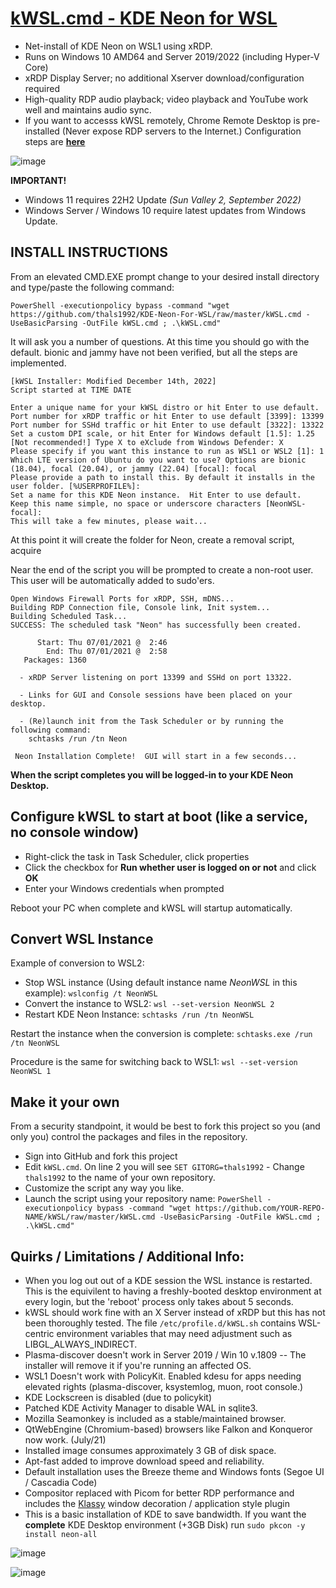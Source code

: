 # [kWSL.cmd - KDE Neon for WSL](https://github.com/thals1992/KDE-Neon-For-WSL)

  - Net-install of KDE Neon on WSL1 using xRDP.
  - Runs on Windows 10 AMD64 and Server 2019/2022 (including Hyper-V Core)
  - xRDP Display Server; no additional Xserver download/configuration required
  - High-quality RDP audio playback; video playback and YouTube work well and maintains audio sync.
  - If you want to accesss kWSL remotely, Chrome Remote Desktop is pre-installed (Never expose RDP servers to the Internet.) Configuration steps are [**here**](https://github.com/thals1992/kWSL/wiki/Enable-Chrome-Remote-Desktop)

![image](https://user-images.githubusercontent.com/33142753/100149597-d3d57d80-2e74-11eb-899a-a7476b016e27.png)

**IMPORTANT!** 
 - Windows 11 requires 22H2 Update *(Sun Valley 2, September 2022)*
 - Windows Server / Windows 10 require latest updates from Windows Update.

## INSTALL INSTRUCTIONS
From an elevated CMD.EXE prompt change to your desired install directory and type/paste the following command:

```
PowerShell -executionpolicy bypass -command "wget https://github.com/thals1992/KDE-Neon-For-WSL/raw/master/kWSL.cmd -UseBasicParsing -OutFile kWSL.cmd ; .\kWSL.cmd"
```

It will ask you a number of questions. At this time you should go with the default. bionic and jammy have not been verified, but all the steps are implemented. 

```
[kWSL Installer: Modified December 14th, 2022]
Script started at TIME DATE

Enter a unique name for your kWSL distro or hit Enter to use default.
Port number for xRDP traffic or hit Enter to use default [3399]: 13399
Port number for SSHd traffic or hit Enter to use default [3322]: 13322
Set a custom DPI scale, or hit Enter for Windows default [1.5]: 1.25
[Not recommended!] Type X to eXclude from Windows Defender: X
Please specify if you want this instance to run as WSL1 or WSL2 [1]: 1
Which LTE version of Ubuntu do you want to use? Options are bionic (18.04), focal (20.04), or jammy (22.04) [focal]: focal
Please provide a path to install this. By default it installs in the user folder. [%USERPROFILE%]: 
Set a name for this KDE Neon instance.  Hit Enter to use default. 
Keep this name simple, no space or underscore characters [NeonWSL-focal]:
This will take a few minutes, please wait...
```
At this point it will create the folder for Neon, create a removal script, acquire 

Near the end of the script you will be prompted to create a non-root user.  This user will be automatically added to sudo'ers.

```
Open Windows Firewall Ports for xRDP, SSH, mDNS...
Building RDP Connection file, Console link, Init system...
Building Scheduled Task...
SUCCESS: The scheduled task "Neon" has successfully been created.

      Start: Thu 07/01/2021 @  2:46
        End: Thu 07/01/2021 @  2:58
   Packages: 1360

  - xRDP Server listening on port 13399 and SSHd on port 13322.

  - Links for GUI and Console sessions have been placed on your desktop.

  - (Re)launch init from the Task Scheduler or by running the following command:
    schtasks /run /tn Neon

 Neon Installation Complete!  GUI will start in a few seconds...
```

**When the script completes you will be logged-in to your KDE Neon Desktop.** 

## Configure kWSL to start at boot (like a service, no console window)

 - Right-click the task in Task Scheduler, click properties
 - Click the checkbox for **Run whether user is logged on or not** and click **OK**
 - Enter your Windows credentials when prompted
 
 Reboot your PC when complete and kWSL will startup automatically.

## Convert WSL Instance

Example of conversion to WSL2:
 - Stop WSL instance (Using default instance name _NeonWSL_ in this example):
 ````wslconfig /t NeonWSL````
 - Convert the instance to WSL2:
 ````wsl --set-version NeonWSL 2````
 - Restart KDE Neon Instance:
 ````schtasks /run /tn NeonWSL````

Restart the instance when the conversion is complete: `schtasks.exe /run /tn NeonWSL`

Procedure is the same for switching back to WSL1: ````wsl --set-version NeonWSL 1````

## Make it your own

From a security standpoint, it would be best to fork this project so you (and only you) control the packages and files in the repository.

- Sign into GitHub and fork this project
- Edit ```kWSL.cmd```.  On line 2 you will see ```SET GITORG=thals1992``` - Change ```thals1992``` to the name of your own repository.
- Customize the script any way you like.
- Launch the script using your repository name:
 ```PowerShell -executionpolicy bypass -command "wget https://github.com/YOUR-REPO-NAME/kWSL/raw/master/kWSL.cmd -UseBasicParsing -OutFile kWSL.cmd ; .\kWSL.cmd"```

## Quirks / Limitations / Additional Info:

- When you log out out of a KDE session the WSL instance is restarted.  This is the equivilent to having a freshly-booted desktop environment at every login, but the 'reboot' process only takes about 5 seconds.  
- kWSL should work fine with an X Server instead of xRDP but this has not been thoroughly tested.  The file ```/etc/profile.d/kWSL.sh``` contains WSL-centric environment variables that may need adjustment such as LIBGL_ALWAYS_INDIRECT.
- Plasma-discover doesn't work in Server 2019 / Win 10 v.1809 -- The installer will remove it if you're running an affected OS. 
- WSL1 Doesn't work with PolicyKit.  Enabled kdesu for apps needing elevated rights (plasma-discover, ksystemlog, muon, root console.)    
- KDE Lockscreen is disabled (due to policykit)  
- Patched KDE Activity Manager to disable WAL in sqlite3. 
- Mozilla Seamonkey is included as a stable/maintained browser. 
- QtWebEngine (Chromium-based) browsers like Falkon and Konqueror now work. (July/21)
- Installed image consumes approximately 3 GB of disk space.
- Apt-fast added to improve download speed and reliability.
- Default installation uses the Breeze theme and Windows fonts (Segoe UI / Cascadia Code)
- Compositor replaced with Picom for better RDP performance and includes the [Klassy](https://www.reddit.com/r/kde/comments/wju5g9/klassy_v40_window_decoration_application_style/) window decoration / application style plugin
- This is a basic installation of KDE to save bandwidth.  If you want the **complete** KDE Desktop environment (+3GB Disk) run ```sudo pkcon -y install neon-all``` 

![image](https://user-images.githubusercontent.com/33142753/100148485-33cb2480-2e73-11eb-932b-54e34b445575.png)

![image](https://user-images.githubusercontent.com/33142753/100385367-c21ce300-2ff8-11eb-9276-6f51b366839f.png)
